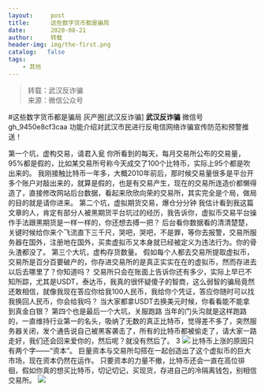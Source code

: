 ```yaml
---
layout:     post
title:      这些数字货币都是骗局
date:       2020-08-21
author:     转载
header-img: img/the-first.png
catalog:   false
tags:
    - 其他
---
```


<blockquote><p>转载：武汉反诈骗<br>
来源：微信公众号</p></blockquote>

#这些数字货币都是骗局
灰产圈[武汉反诈骗]
**武汉反诈骗**
微信号gh_9450e8cf3caa
功能介绍对武汉市民进行反电信网络诈骗宣传防范和预警推送！

第一个坑，虚构交易，请君入瓮
你所看到的每天，每月交易所公布的交易量，95%都是假的，比如某交易所号称今天成交了100个比特币，实际上95个都是吹出来的。
我刚接触比特币一年多，大概2010年前后，那时候交易量很多是平台开多个账户对敲出来的，就算是假的，也是有交易产生，现在的交易所连造价都懒得造了，直接修改网站后台数据，看起来欣欣向荣的交易所，其实完全是个局，做局的目的就是请你进来。
第二个坑，虚拟期货交易，爆仓分分钟
我估计看到我这篇文章的人，肯定有部分人被黑期货平台坑过的经历，我告诉你，虚拟币交易平台操作手法跟黑期货是一样一样的，你还想去搏一把？
后台看你数据看的清清楚楚，关键时候给你来个飞流直下三千尺，哭吧，哭吧，不是罪，等你去报警，交易所服务器在国外，注册地在国外，买卖虚拟币又本身就已经被定义为违法行为。你的骨头渣都没了。
第三个大坑，虚构存货数量。
假如每个人都去交易所提取虚拟币，交易所是百分百要破产的，你存进交易所的是真正实实在在的虚拟币，然而存进去以后去哪里了？你知道吗？
交易所只会在账面上告诉你还有多少，实际上早已不知所踪，尤其是USDT，泰达币，我真的很怀疑傻子的智商，这么弱智的骗局竟然还敢相信，就像我现在答应你给我100人民币，我给你个凭证，答应你随时可以找我换回人民币，你会给我吗？
当大家都拿USDT去换美元时候，你看看能不能拿到真金白银？
第四个也是最后一个大坑，关服跑路
当年的门头沟就是这样跑路的，一直维持行业第一的名头，吸纳了无数的真正比特币，觉得差不多了，突然服务器关闭，发个通告说自己被黑客袭击了，所有的比特币都被偷走了，请大家一路走好，我们还会回来爱你的，然后呢？就没有然后了。
3
![]({{site.baseurl}}/postimg/WWG78hysZ0Zbjlwl1Wgiasp3hZ5v0TcDL4kbtBJ3lUWHNwqnhyiaATLpBeAu766GIubWTheJL3fvvibSfmMfiaA21g.png)
比特币上涨的原因只有两个字——“资本”。
巨量资本与交易所勾搭在一起创造出了这个虚拟币的巨大市场，现在资本仍然在运作。
只要资本的力量不撤，比特币还会一直在高位徘徊，假如你真的想买比特币，切记切记，买现货，存进自己的冷隔离钱包，别相信交易所。
![]({{site.baseurl}}/postimg/8wBAcE4t1v6UroBsflUQicXpxjIKFrico36TXlrmGHG9XVfyx9r3RtMyqQiavoDprJnh6UfZ006e8EUcb0x2632icQ.jpeg)
